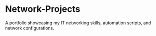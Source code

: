 # Network-Projects
A portfolio showcasing my IT networking skills, automation scripts, and network configurations.
